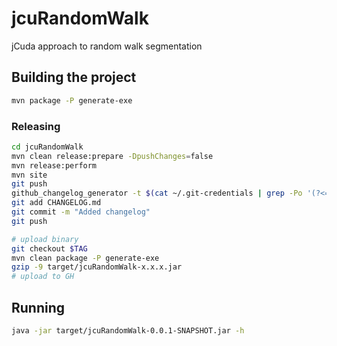 # jcuRandomWalk
jCuda approach to random walk segmentation

## Building the project

```sh
mvn package -P generate-exe
```

### Releasing

```sh
cd jcuRandomWalk 
mvn clean release:prepare -DpushChanges=false
mvn release:perform
mvn site
git push 
github_changelog_generator -t $(cat ~/.git-credentials | grep -Po '(?<=CellDynamics:).*(?=@)')
git add CHANGELOG.md
git commit -m "Added changelog"
git push 

# upload binary
git checkout $TAG
mvn clean package -P generate-exe
gzip -9 target/jcuRandomWalk-x.x.x.jar
# upload to GH
```

## Running

```sh
java -jar target/jcuRandomWalk-0.0.1-SNAPSHOT.jar -h
```

